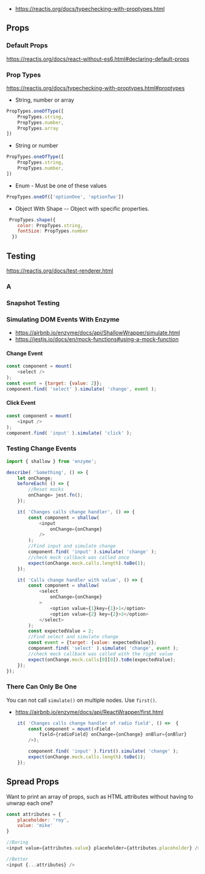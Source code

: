 
* https://reactjs.org/docs/typechecking-with-proptypes.html

## Props

### Default Props

https://reactjs.org/docs/react-without-es6.html#declaring-default-props

### Prop Types
https://reactjs.org/docs/typechecking-with-proptypes.html#proptypes


* String, number or array
```js
PropTypes.oneOfType([
    PropTypes.string,
    PropTypes.number,
    PropTypes.array
])
```

* String or number 
```js
PropTypes.oneOfType([
    PropTypes.string,
    PropTypes.number,
])
```

* Enum - Must be one of these values
```js
PropTypes.oneOf(['optionOne', 'optionTwo'])
```

* Object With Shape -- Object with specific properties.
```js
 PropTypes.shape({
    color: PropTypes.string,
    fontSize: PropTypes.number
  })
```
## Testing

https://reactjs.org/docs/test-renderer.html

### A

### Snapshot Testing

### Simulating DOM Events With Enzyme
* https://airbnb.io/enzyme/docs/api/ShallowWrapper/simulate.html
* https://jestjs.io/docs/en/mock-functions#using-a-mock-function
#### Change Event
```js
const component = mount(
    <select />
);
const event = {target: {value: 2}};
component.find( 'select' ).simulate( 'change', event );
```
#### Click Event
```js
const component = mount(
    <input />
);
component.find( 'input' ).simulate( 'click' );
```

### Testing Change Events
```js
import { shallow } from 'enzyme';

describe( 'Something', () => {
	let onChange;
	beforeEach( () => {
		//Reset mocks
		onChange= jest.fn();
	});

	it( 'Changes calls change handler', () => {
		const component = shallow(
			<input
				onChange={onChange}
			/>
		);
		//Find input and simulate change
		component.find( 'input' ).simulate( 'change' );
		//check mock callback was called once
		expect(onChange.mock.calls.length).toBe(1);
	});

	it( 'Calls change handler with value', () => {
		const component = shallow(
			<select
				onChange={onChange}
			>
				<option value={1}key={1}>1</option>
				<option value={2} key={2}>2</option>
			</select>
		);
		const expectedValue = 2;
		//Find select and simulate change
		const event = {target: {value: expectedValue}};
		component.find( 'select' ).simulate( 'change', event );
		//check mock callback was called with the right value
		expect(onChange.mock.calls[0][0]).toBe(expectedValue);
	});
});


```

### There Can Only Be One
You can not call `simulate()` on multiple nodes. Use `first()`.

* https://airbnb.io/enzyme/docs/api/ReactWrapper/first.html

```js
	it( 'Changes calls change handler of radio field', () =>  {
		const component = mount(<Field
			field={radioField} onChange={onChange} onBlur={onBlur}
		/>);

		component.find( 'input' ).first().simulate( 'change' );
		expect(onChange.mock.calls.length).toBe(1);
	});
```
## Spread Props
Want to print an array of props, such as HTML attributes without having to unwrap each one?

```js
const attributes = {
	placeholder: 'roy',
	value: 'mike'
}

//Boring
<input value={attributes.value} placeholder={attributes.placeholder} />

//Better
<input {...attributes} />
```
